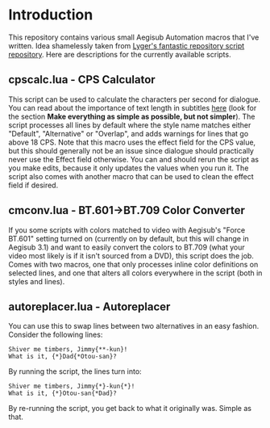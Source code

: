 # Introduction

This repository contains various small Aegisub Automation macros that I've written. Idea shamelessly taken from [Lyger's fantastic repository script repository](https://github.com/lyger/Aegisub_automation_scripts). Here are descriptions for the currently available scripts.

## cpscalc.lua - CPS Calculator

This script can be used to calculate the characters per second for dialogue. You can read about the importance of text length in subtitles [here](http://8ths.in/fantranslation-guide/) (look for the section **Make everything as simple as possible, but not simpler**). The script processes all lines by default where the style name matches either "Default", "Alternative" or "Overlap", and adds warnings for lines that go above 18 CPS. Note that this macro uses the effect field for the CPS value, but this should generally not be an issue since dialogue should practically never use the Effect field otherwise. You can and should rerun the script as you make edits, because it only updates the values when you run it. The script also comes with another macro that can be used to clean the effect field if desired.

## cmconv.lua - BT.601->BT.709 Color Converter

If you some scripts with colors matched to video with Aegisub's "Force BT.601" setting turned on (currently on by default, but this will change in Aegisub 3.1) and want to easily convert the colors to BT.709 (what your video most likely is if it isn't sourced from a DVD), this script does the job. Comes with two macros, one that only processes inline color definitions on selected lines, and one that alters all colors everywhere in the script (both in styles and lines).

## autoreplacer.lua - Autoreplacer

You can use this to swap lines between two alternatives in an easy fashion. Consider the following lines:

```
Shiver me timbers, Jimmy{**-kun}!
What is it, {*}Dad{*Otou-san}?
```

By running the script, the lines turn into:

```
Shiver me timbers, Jimmy{*}-kun{*}!
What is it, {*}Otou-san{*Dad}?
```

By re-running the script, you get back to what it originally was. Simple as that.